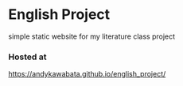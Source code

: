 # English Project
simple static website for my literature class project
### Hosted at
https://andykawabata.github.io/english_project/
